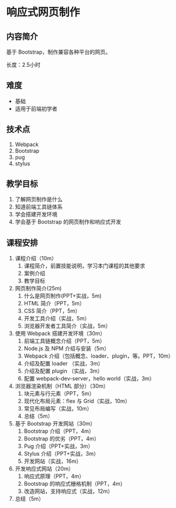 响应式网页制作
========

内容简介
--------

基于 Bootstrap，制作兼容各种平台的网页。

长度：2.5小时

难度
--------

* 基础
* 适用于前端初学者

技术点
--------

1. Webpack
2. Bootstrap
3. pug
4. stylus

教学目标
--------

1. 了解网页制作是什么
2. 知道前端工具链体系
3. 学会搭建开发环境
4. 学会基于 Bootstrap 的网页制作和响应式开发

课程安排
--------

1. 课程介绍（10m）
    1. 课程简介，前置技能说明，学习本门课程的其他要求
    2. 案例介绍
    3. 教学目标
2. 网页制作简介(25m)
    1. 什么是网页制作(PPT+实战，5m)
    2. HTML 简介（PPT，5m）
    3. CSS 简介（PPT，5m）
    4. 开发工具介绍（实战，5m）
    5. 浏览器开发者工具简介（实战，5m）
3. 使用 Webpack 搭建开发环境（30m）
    1. 前端工具链概念介绍（PPT，5m）
    2. Node.js 及 NPM 介绍与安装（5m）
    3. Webpack 介绍（包括概念、loader、plugin，等。PPT，10m）
    4. 介绍及配置 loader （实战，3m）
    5. 介绍及配置 plugin （实战，3m）
    6. 配置 webpack-dev-server，hello world（实战，3m）
4. 浏览器渲染机制（HTML 部分）（30m）
    1. 块元素与行元素（PPT，5m）
    2. 现代化布局元素：flex 与 Grid（实战，10m）
    3. 常见布局编写（实战，10m）
    4. 总结（5m）
5. 基于 Bootstrap 开发网站（30m）
    1. Bootstrap 介绍（PPT，4m）
    2. Bootstrap 的优劣（PPT，4m）
    3. Pug 介绍（PPT+实战，3m）
    4. Stylus 介绍（PPT+实战，3m）
    5. 开发网站（实战，16m）
6. 开发响应式网站（20m）
    1. 响应式原理（PPT，4m）
    2. Bootstrap 的响应式栅格机制（PPT，4m）
    3. 改造网站，支持响应式（实战，12m）
7. 总结（5m）
